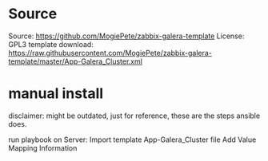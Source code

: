 Source
======

Source: https://github.com/MogiePete/zabbix-galera-template
License: GPL3
template download: https://raw.githubusercontent.com/MogiePete/zabbix-galera-template/master/App-Galera_Cluster.xml


manual install
==============

disclaimer: might be outdated, just for reference, these are the steps ansible does.

run playbook
on Server:
  Import template App-Galera_Cluster file
  Add Value Mapping Information
